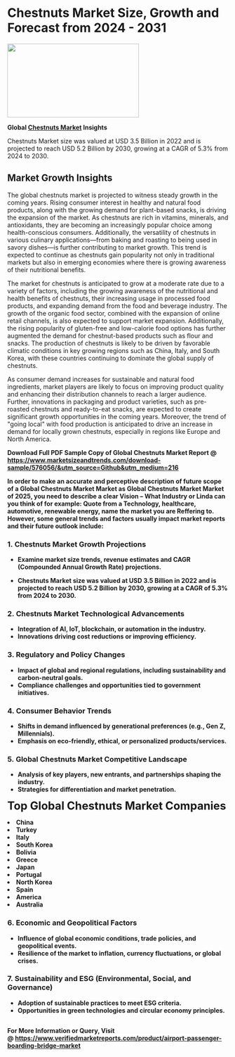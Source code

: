 <H1>Chestnuts Market Size, Growth and Forecast from 2024 - 2031</H1><img class="aligncenter size-medium wp-image-584254" src="https://thirdeyenews.in/wp-content/uploads/2024/09/Global-Market-Research-300x168.jpeg" alt="" width="300" height="168" /><p><strong>Global&nbsp;<a href="https://www.marketsizeandtrends.com/download-sample/576056/&amp;utm_source=Github&utm_medium=216">Chestnuts Market</a> Insights</strong></p><p>Chestnuts Market size was valued at USD 3.5 Billion in 2022 and is projected to reach USD 5.2 Billion by 2030, growing at a CAGR of 5.3% from 2024 to 2030.</p><p><h2>Market Growth Insights</h2> <p>The global chestnuts market is projected to witness steady growth in the coming years. Rising consumer interest in healthy and natural food products, along with the growing demand for plant-based snacks, is driving the expansion of the market. As chestnuts are rich in vitamins, minerals, and antioxidants, they are becoming an increasingly popular choice among health-conscious consumers. Additionally, the versatility of chestnuts in various culinary applications—from baking and roasting to being used in savory dishes—is further contributing to market growth. This trend is expected to continue as chestnuts gain popularity not only in traditional markets but also in emerging economies where there is growing awareness of their nutritional benefits.</p> <p><strong></strong></p> <p>The market for chestnuts is anticipated to grow at a moderate rate due to a variety of factors, including the growing awareness of the nutritional and health benefits of chestnuts, their increasing usage in processed food products, and expanding demand from the food and beverage industry. The growth of the organic food sector, combined with the expansion of online retail channels, is also expected to support market expansion. Additionally, the rising popularity of gluten-free and low-calorie food options has further augmented the demand for chestnut-based products such as flour and snacks. The production of chestnuts is likely to be driven by favorable climatic conditions in key growing regions such as China, Italy, and South Korea, with these countries continuing to dominate the global supply of chestnuts. <p>As consumer demand increases for sustainable and natural food ingredients, market players are likely to focus on improving product quality and enhancing their distribution channels to reach a larger audience. Further, innovations in packaging and product varieties, such as pre-roasted chestnuts and ready-to-eat snacks, are expected to create significant growth opportunities in the coming years. Moreover, the trend of "going local" with food production is anticipated to drive an increase in demand for locally grown chestnuts, especially in regions like Europe and North America.</p> <p><strong></p><p><span class=""><strong>Download Full PDF Sample Copy of Global Chestnuts Market Report</strong> @ <a href="https://www.marketsizeandtrends.com/download-sample/576056/&amp;utm_source=Github&utm_medium=216" target="_blank">https://www.marketsizeandtrends.com/download-sample/576056/&amp;utm_source=Github&utm_medium=216</a></span></p><p>In order to make an accurate and perceptive description of future scope of a Global&nbsp;Chestnuts Market Market as Global&nbsp;Chestnuts Market Market of 2025, you need to describe a clear Vision &ndash; What Industry or Linda can you think of for example: Quote from a Technology, healthcare, automotive, renewable energy, name the market you are Reffering to. However, some general trends and factors usually impact market reports and their future outlook include:</p><h3>1.&nbsp;<strong>Chestnuts Market Growth Projections</strong></h3><ul><li>Examine market size trends, revenue estimates and CAGR (Compounded Annual Growth Rate) projections.</li><li><p>Chestnuts Market size was valued at USD 3.5 Billion in 2022 and is projected to reach USD 5.2 Billion by 2030, growing at a CAGR of 5.3% from 2024 to 2030.</p></li></ul><h3>2.&nbsp;<strong>Chestnuts Market Technological Advancements</strong></h3><ul><li>Integration of AI, IoT, blockchain, or automation in the industry.</li><li>Innovations driving cost reductions or improving efficiency.</li></ul><h3>3.&nbsp;<strong>Regulatory and Policy Changes</strong></h3><ul><li>Impact of global and regional regulations, including sustainability and carbon-neutral goals.</li><li>Compliance challenges and opportunities tied to government initiatives.</li></ul><h3>4.&nbsp;<strong>Consumer Behavior Trends</strong></h3><ul><li>Shifts in demand influenced by generational preferences (e.g., Gen Z, Millennials).</li><li>Emphasis on eco-friendly, ethical, or personalized products/services.</li></ul><h3>5.&nbsp;<strong>Global Chestnuts Market Competitive Landscape</strong></h3><ul><li>Analysis of key players, new entrants, and partnerships shaping the industry.</li><li>Strategies for differentiation and market penetration.</li></ul><p data-pm-slice="1 1 []"><span style="color: inherit; font-family: inherit; font-size: 25px;">Top Global Chestnuts Market Companies</span></p><div class="" data-test-id=""><p><li>China</li><li> Turkey</li><li> Italy</li><li> South Korea</li><li> Bolivia</li><li> Greece</li><li> Japan</li><li> Portugal</li><li> North Korea</li><li> Spain</li><li> America</li><li> Australia</li></p></div><h3>6.&nbsp;<strong>Economic and Geopolitical Factors</strong></h3><ul><li>Influence of global economic conditions, trade policies, and geopolitical events.</li><li>Resilience of the market to inflation, currency fluctuations, or global crises.</li></ul><h3>7.&nbsp;<strong>Sustainability and ESG (Environmental, Social, and Governance)</strong></h3><ul><li>Adoption of sustainable practices to meet ESG criteria.</li><li>Opportunities in green technologies and circular economy principles.</li></ul><h2><strong style="font-size: 14px;">For More Information or Query, Visit @&nbsp;</strong><a style="background-color: #ffffff; font-size: 14px;" href="https://www.marketsizeandtrends.com/report/chestnuts-market/" target="_blank">https://www.verifiedmarketreports.com/product/airport-passenger-boarding-bridge-market</a></h2>

